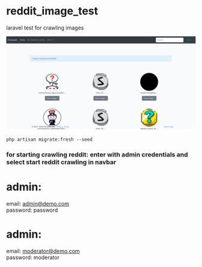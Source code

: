# reddit_image_test
laravel test for crawling images

![](reddit.png)


``` php artisan migrate:fresh --seed ``` 

### for starting crawling reddit: enter with admin credentials and select start reddit crawling in navbar

# admin:

email: admin@demo.com 
<br>
password: password


# admin:

email: moderator@demo.com 
<br>
password: moderator
